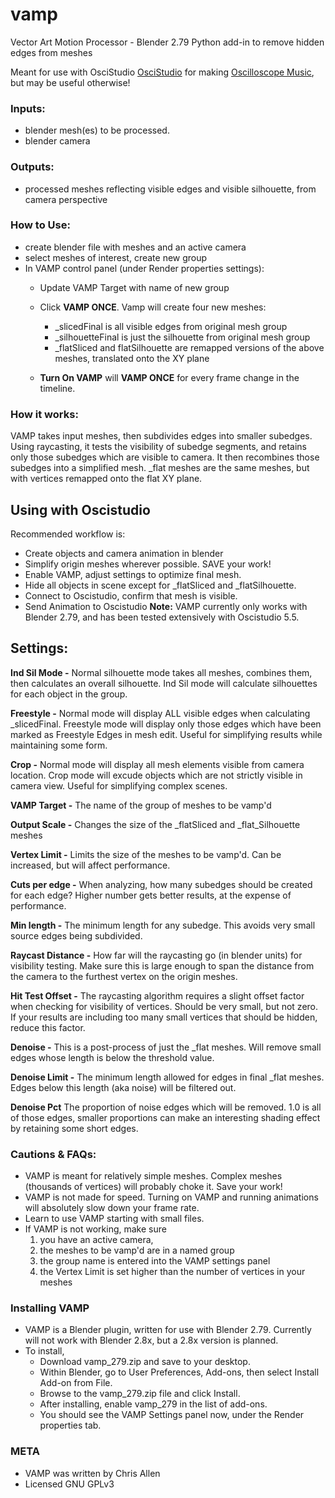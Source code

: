 # vamp
Vector Art Motion Processor - Blender 2.79 Python add-in to remove hidden edges from meshes

Meant for use with OsciStudio [OsciStudio](https://oscilloscopemusic.com/oscistudio.php) for making [Oscilloscope Music](https://www.youtube.com/c/ChrisAllenMusic), but may be useful otherwise!

### Inputs:
- blender mesh(es) to be processed.
- blender camera
 
### Outputs:
- processed meshes reflecting visible edges and visible silhouette, from camera perspective
 
### How to Use:
- create blender file with meshes and an active camera
- select meshes of interest, create new group
- In VAMP control panel (under Render properties settings):
  - Update VAMP Target with name of new group 

  - Click **VAMP ONCE**.  Vamp will create four new meshes:
    - _slicedFinal is all visible edges from original mesh group
    - _silhouetteFinal is just the silhouette from original mesh group
    - _flatSliced and flatSilhouette are remapped versions of the above meshes, translated onto the XY plane
  - **Turn On VAMP** will **VAMP ONCE** for every frame change in the timeline.

### How it works:
VAMP takes input meshes, then subdivides edges into smaller subedges.  Using raycasting, it tests the visibility of subedge segments, and retains only those subedges which are visible to camera.  It then recombines those subedges into a simplified mesh.  _flat meshes are the same meshes, but with vertices remapped onto the flat XY plane.

## Using with Oscistudio
Recommended workflow is: 
- Create objects and camera animation in blender
- Simplify origin meshes wherever possible. SAVE your work!
- Enable VAMP, adjust settings to optimize final mesh.
- Hide all objects in scene except for _flatSliced and _flatSilhouette.
- Connect to Oscistudio, confirm that mesh is visible.
- Send Animation to Oscistudio
**Note:** VAMP currently only works with Blender 2.79, and has been tested extensively with Oscistudio 5.5.

## Settings:
**Ind Sil Mode -**  Normal silhouette mode takes all meshes, combines them, then calculates an overall silhouette.  Ind Sil mode will calculate silhouettes for each object in the group.

**Freestyle -**  Normal mode will display ALL visible edges when calculating _slicedFinal.  Freestyle mode will display only those edges which have been marked as Freestyle Edges in mesh edit.  Useful for simplifying results while maintaining some form.

**Crop -** Normal mode will display all mesh elements visible from camera location. Crop mode will excude objects which are not strictly visible in camera view.  Useful for simplifying complex scenes.

**VAMP Target -**  The name of the group of meshes to be vamp'd

**Output Scale -**  Changes the size of the _flatSliced and _flat_Silhouette meshes

**Vertex Limit -**  Limits the size of the meshes to be vamp'd.  Can be increased, but will affect performance.

**Cuts per edge -**  When analyzing, how many subedges should be created for each edge? Higher number gets better results, at the expense of performance.

**Min length -** The minimum length for any subedge.  This avoids very small source edges being subdivided.

**Raycast Distance -**  How far will the raycasting go (in blender units) for visibility testing. Make sure this is large enough to span the distance from the camera to the furthest vertex on the origin meshes.

**Hit Test Offset -**  The raycasting algorithm requires a slight offset factor when checking for visibility of vertices.  Should be very small, but not zero.  If your results are including too many small vertices that should be hidden, reduce this factor.

**Denoise -** This is a post-process of just the _flat meshes.  Will remove small edges whose length is below the threshold value.

**Denoise Limit -** The minimum length allowed for edges in final _flat meshes.  Edges below this length (aka noise) will be filtered out.

**Denoise Pct** The proportion of noise edges which will be removed. 1.0 is all of those edges, smaller proportions can make an interesting shading effect by retaining some short edges.

### Cautions & FAQs:
- VAMP is meant for relatively simple meshes.  Complex meshes (thousands of vertices) will probably choke it.  Save your work!
- VAMP is not made for speed.  Turning on VAMP and running animations will absolutely slow down your frame rate.
- Learn to use VAMP starting with small files.
- If VAMP is not working, make sure 
   1. you have an active camera, 
   2. the meshes to be vamp'd are in a named group
   3. the group name is entered into the VAMP settings panel
   4. the Vertex Limit is set higher than the number of vertices in your meshes
   
### Installing VAMP
- VAMP is a Blender plugin, written for use with Blender 2.79.  Currently will not work with Blender 2.8x, but a 2.8x version is planned.
- To install, 
  - Download vamp_279.zip and save to your desktop.  
  - Within Blender, go to User Preferences, Add-ons, then select Install Add-on from File.  
  - Browse to the vamp_279.zip file and click Install.  
  - After installing, enable vamp_279 in the list of add-ons.  
  - You should see the VAMP Settings panel now, under the Render properties tab.  
  
### META

- VAMP was written by Chris Allen
- Licensed GNU GPLv3 

